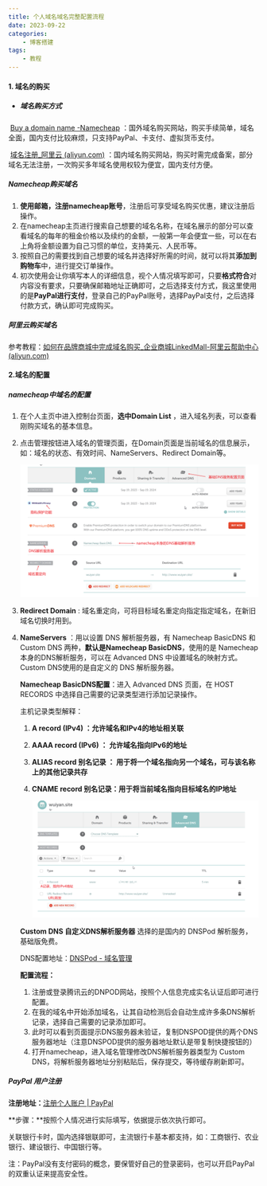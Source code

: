 ```yaml
---
title: 个人域名域名完整配置流程
date: 2023-09-22
categories:
	- 博客搭建
tags:
	- 教程
---
```



#### 1. 域名的购买

* ##### 域名购买方式

​	 [Buy a domain name -Namecheap](https://www.namecheap.com/) ：国外域名购买网站，购买手续简单，域名全面，国内支付比较麻烦，只支持PayPal、卡支付、虚拟货币支付。

​	 [域名注册_阿里云 (aliyun.com)](https://wanwang.aliyun.com/domain) ：国内域名购买网站，购买时需完成备案，部分域名无法注册，一次购买多年域名使用权较为便宜，国内支付方便。

##### Namecheap购买域名

1. **使用邮箱，注册namecheap账号**，注册后可享受域名购买优惠，建议注册后操作。
2. 在namecheap主页进行搜索自己想要的域名名称，在域名展示的部分可以查看域名的每年的租金价格以及续约的金额，一般第一年会便宜一些，可以在右上角将金额设置为自己习惯的单位，支持美元、人民币等。
3. 按照自己的需要找到自己想要的域名并选择好所需的时间，就可以将其**添加到购物车**中，进行提交订单操作。
4. 初次使用会让你填写本人的详细信息，视个人情况填写即可，只要**格式符合**对内容没有要求，只要确保邮箱地址正确即可，之后选择支付方式，我这里使用的是**PayPal进行支付**，登录自己的PayPal账号，选择PayPal支付，之后选择付款方式，确认即可完成购买。

##### 阿里云购买域名

参考教程：[如何在品牌商城中完成域名购买_企业商城LinkedMall-阿里云帮助中心 (aliyun.com)](https://help.aliyun.com/document_detail/456480.html?spm=5176.22414175.sslink.3.3f9e2468C9C2JP)



#### 2.域名的配置

##### namecheap中域名的配置

1. 在个人主页中进入控制台页面，**选中Domain List** ，进入域名列表，可以查看刚购买域名的基本信息。

2. 点击管理按钮进入域名的管理页面，在Domain页面是当前域名的信息展示，如：域名的状态、有效时间、NameServers、Redirect Domain等。

   ![png1](/assets/images/个人域名完整配置流程/1.PNG)

3. **Redirect Domain** : 域名重定向，可将目标域名重定向指定指定域名，在新旧域名切换时用到。

4. **NameServers** ：用以设置 DNS 解析服务器，有 Namecheap BasicDNS 和 Custom DNS 两种，**默认是Namecheap BasicDNS**，使用的是 Namecheap 本身的DNS解析服务，可以在 Advanced DNS 中设置域名的映射方式。Custom DNS使用的是自定义的 DNS 解析服务器。

   

   **Namecheap BasicDNS配置**：进入 Advanced DNS 页面，在 HOST RECORDS 中选择自己需要的记录类型进行添加记录操作。

   主机记录类型解释：

    1. **A record (IPv4) ：允许域名和IPv4的地址相关联**

    2. **AAAA record (IPv6)  ： 允许域名指向IPv6的地址**

    3. **ALIAS record 别名记录 ： 用于将一个域名指向另一个域名，可与该名称上的其他记录共存**

    4. **CNAME record 别名记录：用于将当前域名指向目标域名的IP地址**

       ![png2](/assets/images/个人域名完整配置流程/2.PNG)
   
    **Custom DNS 自定义DNS解析服务器**
    选择的是国内的 DNSPod 解析服务，基础版免费。
   
     DNS配置地址：[DNSPod - 域名管理](https://console.dnspod.cn/)
   
     **配置流程：**
   1. 注册或登录腾讯云的DNPOD网站，按照个人信息完成实名认证后即可进行配置。
   2. 在我的域名中开始添加域名，让其自动检测后会自动生成许多条DNS解析记录，选择自己需要的记录添加即可。
   3. 此时可以看到页面提示DNS服务器未验证，复制DNSPOD提供的两个DNS服务器地址（注意DNSPOD提供的服务器地址默认是带复制快捷按钮的）
   4. 打开namecheap，进入域名管理修改DNS解析服务器类型为 Custom DNS，将解析服务器地址分别粘贴后，保存提交，等待缓存刷新即可。





##### PayPal 用户注册

**注册地址：**[注册个人账户 | PayPal](https://www.paypal.com/c2/welcome/signup/#/country_selection)

**步骤：**按照个人情况进行实际填写，依据提示依次执行即可。

关联银行卡时，国内选择银联即可，主流银行卡基本都支持，如：工商银行、农业银行、建设银行、中国银行等。

注：PayPal没有支付密码的概念，要保管好自己的登录密码，也可以开启PayPal的双重认证来提高安全性。